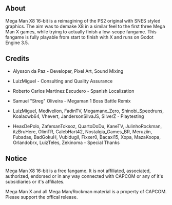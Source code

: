 ## About
Mega Man X8 16-bit is a reimagining of the PS2 original with SNES styled graphics. The aim was to demake X8 in a similar feel to the first three Mega Man X games, while trying to actually finish a low-scope fangame. This fangame is fully playable from start to finish with X and runs on Godot Engine 3.5.

## Credits
- Alysson da Paz - Developer, Pixel Art, Sound Mixing
- LuizMiguel - Consulting and Quality Assurance
- Roberto Carlos Martinez Escudero - Spanish Localization
- Samuel "Streg" Oliveira - Megaman 1 Boss Battle Remix

- LuizMiguel, Medivelion, FadinTV, Megamanx_Zero, Shinobi_Speedruns, Koalacwb64, Vhevert, JandersonSilvaJS, SilverZ - Playtesting

- HeaxDePolo, ZafersanToksoz, QuartoDoDu, KaneTV, JulinhoRockman, itzBruHere, OlimTR, CalebHart42, Nostalgia_Games_BR, Meruziin, Fubadas, BadGokuH, Vubidugil, Fixxer0, Bacaxi15, Xopa, MazaKoopa, Orlandobrx, LuizTeles, Zekinoma - Special Thanks

## Notice
Mega Man X8 16-bit is a free fangame. It is not affiliated, associated, authorized, endorsed or in any way connected with CAPCOM or any of it's subsidiaries or it's affiliates.

Mega Man X and all Mega Man/Rockman material is a property of CAPCOM.
Please support the offical release.
